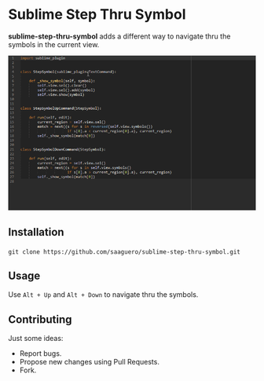 Sublime Step Thru Symbol
========================

**sublime-step-thru-symbol** adds a different way to navigate thru the symbols in the current view.

<img src="https://raw.githubusercontent.com/saaguero/sublime-step-thru-symbol/master/sublime_step_thru_symbol.gif" width="508"/>

## Installation
`git clone https://github.com/saaguero/sublime-step-thru-symbol.git`

## Usage
Use `Alt + Up` and `Alt + Down` to navigate thru the symbols.

## Contributing
Just some ideas:
- Report bugs.
- Propose new changes using Pull Requests.
- Fork.
